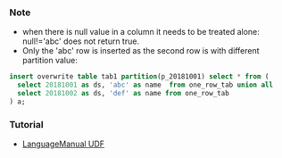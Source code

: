 ### Note
* when there is null value in a column it needs to be treated alone: null!='abc' does not return true.
* Only the 'abc' row is inserted as the second row is with different partition value:
```sql
insert overwrite table tab1 partition(p_20181001) select * from (
  select 20181001 as ds, 'abc' as name  from one_row_tab union all
  select 20181002 as ds, 'def' as name from one_row_tab
) a;
```

### Tutorial
* [LanguageManual UDF](https://cwiki.apache.org/confluence/display/Hive/LanguageManual+UDF)

